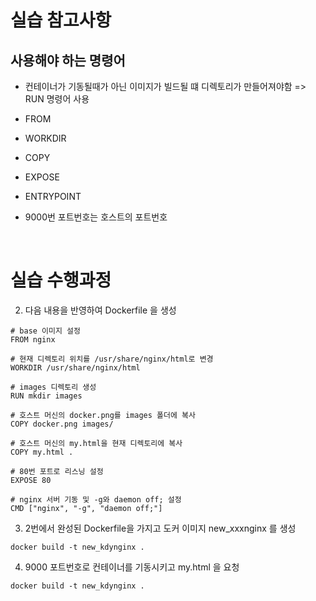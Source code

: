 # 실습 참고사항


## 사용해야 하는 명령어

- 컨테이너가 기동될때가 아닌 이미지가 빌드될 떄 디렉토리가 만들어져야함 => RUN 명령어 사용



- FROM
- WORKDIR
- COPY
- EXPOSE
- ENTRYPOINT




- 9000번 포트번호는 호스트의 포트번호


<br>


# 실습 수행과정



2. 다음 내용을 반영하여 Dockerfile 을 생성

```shell
# base 이미지 설정
FROM nginx

# 현재 디렉토리 위치를 /usr/share/nginx/html로 변경
WORKDIR /usr/share/nginx/html

# images 디렉토리 생성
RUN mkdir images

# 호스트 머신의 docker.png를 images 폴더에 복사
COPY docker.png images/

# 호스트 머신의 my.html을 현재 디렉토리에 복사
COPY my.html .

# 80번 포트로 리스닝 설정
EXPOSE 80

# nginx 서버 기동 및 -g와 daemon off; 설정
CMD ["nginx", "-g", "daemon off;"]
```


3. 2번에서 완성된 Dockerfile을 가지고 도커 이미지 new_xxxnginx 를 생성

```shell
docker build -t new_kdynginx . 
```



4.  9000 포트번호로 컨테이너를 기동시키고 my.html 을 요청

```shell
docker build -t new_kdynginx .
```